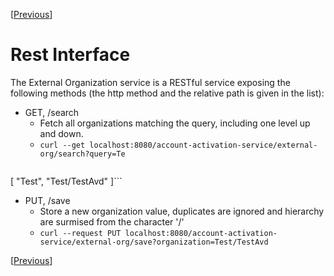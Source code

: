 [[Previous](OverviewExtranalOrganization.md)]

# Rest Interface #

The External Organization service is a RESTful service exposing the following methods (the http method and the relative path is given in the list):
  * GET, /search
    * Fetch all organizations matching the query, including one level up and down.
    * `curl --get localhost:8080/account-activation-service/external-org/search?query=Te`
> > > ```
[ "Test", "Test/TestAvd" ]```
  * PUT, /save
    * Store a new organization value, duplicates are ignored and hierarchy are surmised from the character '/'
    * `curl --request PUT localhost:8080/account-activation-service/external-org/save?organization=Test/TestAvd`

[[Previous](OverviewExtranalOrganization.md)]